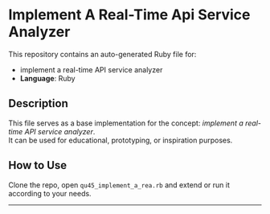 # Implement A Real-Time Api Service Analyzer

This repository contains an auto-generated Ruby file for:

- implement a real-time API service analyzer
- **Language**: Ruby

## Description

This file serves as a base implementation for the concept: *implement a real-time API service analyzer*.  
It can be used for educational, prototyping, or inspiration purposes.

## How to Use

Clone the repo, open `qu45_implement_a_rea.rb` and extend or run it according to your needs.

---


